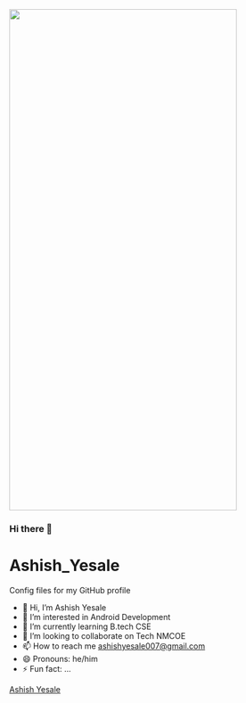 <img width="90%" height="900px" src="https://camo.githubusercontent.com/843604935c1a139258f4558d19239d71503612ea295d85ea9952e94dfbce9a70/68747470733a2f2f6a6f6e6272617a6572626c6f672e66696c65732e776f726470726573732e636f6d2f323031372f31322f6d656d6974696d2d70737963686f706f6d702e6a7067"/>


### Hi there 👋

# Ashish_Yesale
Config files for my GitHub profile
 
<!--
**AshishYesale7/AshishYesale7** is a ✨ _special_ ✨ repository because its `README.md` (this file) appears on your GitHub profile.

Here are some ideas to get you started:  --> 
 



- 👋 Hi, I’m Ashish Yesale
- 👀 I’m interested in Android Development 
- 🌱 I’m currently learning B.tech CSE 
- 💞️ I’m looking to collaborate on Tech NMCOE
- 📫 How to reach me ashishyesale007@gmail.com
- 😄 Pronouns: he/him
- ⚡ Fun fact: ...
 

<script src="https://platform.linkedin.com/badges/js/profile.js"  type="text/javascript"> </script>



<div class="badge-base LI-profile-badge" data-locale="en_US" data-size="medium" data-theme="dark" data-type="VERTICAL" data-vanity="ashishyesale" data-version="v1"><a class="badge-base__link LI-simple-link" href="https://in.linkedin.com/in/ashishyesale?trk=profile-badge">Ashish Yesale</a></div>
              

